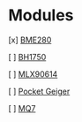 # Modules

[x] [BME280](./BME280)

[ ] [BH1750](./BH1750)

[ ] [MLX90614](./MLX90614)

[ ] [Pocket Geiger](./Pocket_Geiger)

[ ] [MQ7](./MQ7)